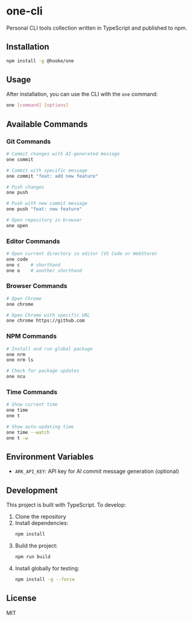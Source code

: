 # one-cli

Personal CLI tools collection written in TypeScript and published to npm.

## Installation

```bash
npm install -g @hooke/one
```

## Usage

After installation, you can use the CLI with the `one` command:

```bash
one [command] [options]
```

## Available Commands

### Git Commands

```bash
# Commit changes with AI-generated message
one commit

# Commit with specific message
one commit "feat: add new feature"

# Push changes
one push

# Push with new commit message
one push "feat: new feature"

# Open repository in browser
one open
```

### Editor Commands

```bash
# Open current directory in editor (VS Code or WebStorm)
one code
one c    # shorthand
one o    # another shorthand
```

### Browser Commands

```bash
# Open Chrome
one chrome

# Open Chrome with specific URL
one chrome https://github.com
```

### NPM Commands

```bash
# Install and run global package
one nrm
one nrm ls

# Check for package updates
one ncu
```

### Time Commands

```bash
# Show current time
one time
one t

# Show auto-updating time
one time --watch
one t -w
```

## Environment Variables

- `ARK_API_KEY`: API key for AI commit message generation (optional)

## Development

This project is built with TypeScript. To develop:

1. Clone the repository
2. Install dependencies:
   ```bash
   npm install
   ```
3. Build the project:
   ```bash
   npm run build
   ```
4. Install globally for testing:
   ```bash
   npm install -g --force
   ```

## License

MIT
